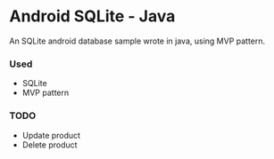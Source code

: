 # Android SQLite - Java
An SQLite android database sample wrote in java, using MVP pattern.

### Used
- SQLite
- MVP pattern

### TODO
- Update product
- Delete product